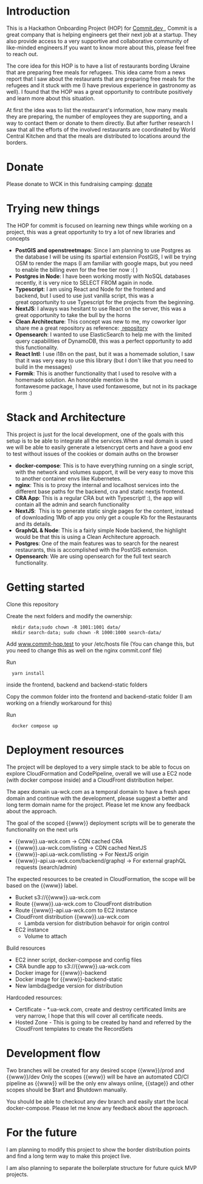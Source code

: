 # Introduction
This is a Hackathon Onboarding Project (HOP) for <a href="https://www.commit.dev" target="_blank" > Commit.dev </a>, Commit is a great company that is helping engineers get their next job at a startup. They also provide access to a very supportive and collaborative community of like-minded engineers.If you want to know more about this, please feel free to reach out.

The core idea for this HOP is to have a list of restaurants bording Ukraine that are preparing free meals for refugees. This idea came from a news report that I saw about the restaurants that are preparing free meals for the refugees and it stuck with me (I have previous experience in gastronomy as well). I found that the HOP was a great opportunity to contribute positively and learn more about this situation.

At first the idea was to list the restaurant's information, how many meals they are preparing, the number of employees they are supporting, and a way to contact them or donate to them directly. But after further research I saw that all the efforts of the involved restaurants are coordinated by World Central Kitchen and that the meals are distributed to locations around the borders.



# Donate
Please donate to WCK in this fundraising camping: <a href="https://donate.wck.org/give/f3789323/#!/donation/checkout" target="_blank" > donate </a>

# Trying new things
The HOP for commit is focused on learning new things while working on a project, this was a great opportunity to try a lot of new libraries and concepts 
- **PostGIS and openstreetmaps**: Since I am planning to use Postgres as the database I will be using its spartial extension PostGIS, I will be trying OSM to render the maps (I am familiar with google maps, but you need to enable the billing even for the free tier now :( )
- **Postgres in Node**: I have been working mostly with NoSQL databases recently, it is very nice to SELECT FROM again in node.
- **Typescript**: I am using React and Node for the frontend and backend, but I used to use just vanilla script, this was a great opportunity to use Typescript for the projects from the beginning.
- **NextJS**: I always was hesitant to use React on the server, this was a great opportunity to take the bull by the horns
- **Clean Architecture**: This concept was new to me, my coworker Igor share me a great repository as reference: <a href="https://github.com/igor-toporet/clean-arch-in-node" target="_blank" > repository </a> 
- **Opensearch**: I wanted to use ElasticSearch to help me with the limited query capabilities of DynamoDB, this was a perfect opportunity to add this functionality.
- **React Intl**: I use i18n on the past, but it was a homemade solution, I saw that it was very easy to use this library (but I don't like that you need to build in the messages)
- **Formik**: This is another functionality that I used to resolve with a homemade solution.
An honorable mention is the fontawesome package, I have used fontawesome, but not in its package form :)

# Stack and Architecture
This project is just for the local development, one of the goals with this setup is to be able to integrate all the services.When a real domain is used we will be able to easily generate a letsencrypt certs and have a good env to test without issues of the cookies or domain auths on the browser
- **docker-compose**: This is to have everything running on a single script, with the network and volumes support, it will be very easy to move this to another container envs like Kubernetes. 
- **nginx**: This is to proxy the internal and localhost services into the different base paths for the backend, cra and static nextjs frontend.
- **CRA App**: This is a regular CRA but with Typescript! :), the app will contain all the admin and search functionality
- **NextJS**:  This is to generate static single pages for the content, instead of downloading 1Mb of app you only get a couple Kb for the Restaurants and its details.
- **GraphQL & Node**: This is a fairly simple Node backend, the highlight would be that this is using a Clean Architecture approach.
- **Postgres**: One of the main features was to search for the nearest restaurants, this is accomplished with the PostGIS extension. 
- **Opensearch**: We are using opensearch for the full text search functionality.

# Getting started

Clone this repository

Create the next folders and modify the ownership:
```
  mkdir data;sudo chown -R 1001:1001 data/ 
  mkdir search-data; sudo chown -R 1000:1000 search-data/
```
Add www.commit-hop.test to your /etc/hosts file (You can change this, but you need to change this as well on the nginx commit.conf file)

Run  
```
  yarn install 
```
inside the frontend, backend and backend-static folders

Copy the common folder into the frontend and backend-static folder (I am working on a friendly workaround for this)

Run
```
  docker compose up
```

# Deployment resources

The project will be deployed to a very simple stack to be able to focus on explore CloudFormation and CodePipeline, overall we will use a EC2 node (with docker compose inside) and a CloudFront distribution helper.

The apex domain ua-wck.com as a temporal domain to have a fresh apex domain and continue with the development, please suggest a better and long term domain name for the project.
Please let me know any feedback about the approach.

The goal of the scoped {{www}} deployment scripts will be to generate the functionality on the next urls

 - {{www}}.ua-wck.com -> CDN cached CRA
 - {{www}}.ua-wck.com/listing -> CDN cached NextJS
 - {{www}}-api.ua-wck.com/listing -> For NextJS origin
 - {{www}}-api.ua-wck.com/backend/graphql -> For external graphQL requests (search/admin)

The expected resources to be created in CloudFormation, the scope will be based on the {{www}} label.
 - Bucket s3://{{www}}.ua-wck.com
 - Route {{www}}.ua-wck.com to CloudFront distribution
 - Route {{www}}-api.ua-wck.com to EC2 instance
 - CloudFront distribution {{www}}.ua-wck.com
   - Lambda version for distribution behavoir for origin control
 - EC2 instance
   - Volume to attach

Build resources
 - EC2 inner script, docker-compose and config files
 - CRA bundle app to s3://{{www}}.ua-wck.com
 - Docker image for {{www}}-backend
 - Docker image for {{www}}-backend-static
 - New lambda@edge version for distribution

Hardcoded resources:
 - Certificate - *.ua-wck.com, create and destroy certificated limits are very narrow, I hope that this will cover all certificate needs.
 - Hosted Zone - This is going to be created by hand and referred by the CloudFront templates to create the RecordSets

# Development flow

Two branches will be created for any desired scope {{www}}/prod and {{www}}/dev
Only the scopes {{www}} will be have an automated CD/CI pipeline as {{www}} will be the only env always online, {{stage}} and other scopes should be $tart and $hutdown manually.

You should be able to checkout any dev branch and easily start the local docker-compose.
Please let me know any feedback about the approach.


# For the future

I am planning to modify this project to show the border distribution points and find a long term way to make this project live.

I am also planning to separate the boilerplate structure for future quick MVP projects.

